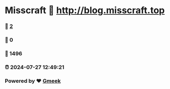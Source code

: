 # Misscraft :link: http://blog.misscraft.top 
### :page_facing_up: [2](http://blog.misscraft.top/tag.html) 
### :speech_balloon: 0 
### :hibiscus: 1496 
### :alarm_clock: 2024-07-27 12:49:21 
### Powered by :heart: [Gmeek](https://github.com/Meekdai/Gmeek)
